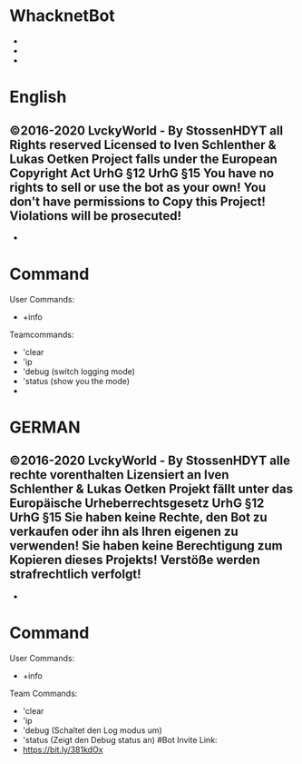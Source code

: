 # WhacknetBot
-
-
-
# English
 ©2016-2020 LvckyWorld - By StossenHDYT all Rights reserved
 Licensed to Iven Schlenther & Lukas Oetken
 Project falls under the European Copyright Act UrhG §12 UrhG §15
 You have no rights to sell or use the bot as your own! 
 You don't have permissions to Copy this Project!
 Violations will be prosecuted!
  -
  -
 # Command
 User Commands:
 - +info 
 
 Teamcommands:
 - 'clear <int>
 - 'ip
 - 'debug (switch logging mode)
 - 'status (show you the mode)
-
# GERMAN
 ©2016-2020 LvckyWorld - By StossenHDYT alle rechte vorenthalten
 Lizensiert an Iven Schlenther & Lukas Oetken
 Projekt fällt unter das Europäische Urheberrechtsgesetz UrhG §12 UrhG §15
 Sie haben keine Rechte, den Bot zu verkaufen oder ihn als Ihren eigenen zu verwenden!
 Sie haben keine Berechtigung zum Kopieren dieses Projekts!
 Verstöße werden strafrechtlich verfolgt!
 -
 -
# Command
User Commands:
- +info 

Team Commands:
- 'clear <Anzahl>
- 'ip
- 'debug (Schaltet den Log modus um)
- 'status (Zeigt den Debug status an)
#Bot Invite Link:
- https://bit.ly/381kdOx